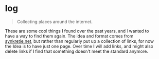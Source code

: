 # log

> Collecting places around the internet.

These are some cool things I found over the past years, and I wanted to have a way to find them again. The idea and format comes from [synkretie.net](https://www.synkretie.net/links/), but rather than regularly put up a collection of links, for now the Idea is to have just one page. Over time I will add links, and might also delete links if I find that something doesn't meet the standard anymore.
